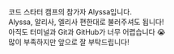 코드 스타터 캠프의 참가자 Alyssa입니다.  
Alyssa, 알리사, 엘리사 편한대로 불러주셔도 됩니다!  
아직도 터미널과 Git과 GitHub가 너무 어렵습니다 😭  
많이 부족하지만 앞으로 잘 부탁드립니다!
